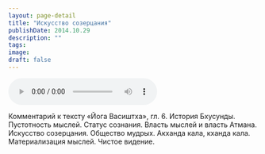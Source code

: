 ```yaml
---
layout: page-detail
title: "Искусство созерцания"
publishDate: 2014.10.29
description: ""
tags:
image:
draft: false
---
```


<audio title="2014.10.29 - Искусство созерцания.mp3" src="https://filer-api.advayta.org/v1.0/public/files/73397" controls=""></audio>

 Комментарий к тексту «Йога Васиштха», гл. 6\. История Бхусунды. Пустотность мыслей. Статус сознания. Власть мыслей и власть Атмана. Искусство созерцания. Общество мудрых. Акханда кала, кханда кала. Материализация мыслей. Чистое видение. 

  

